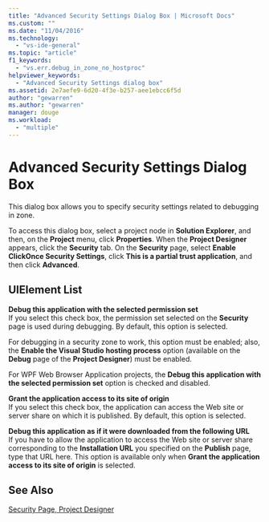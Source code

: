 ```yaml
---
title: "Advanced Security Settings Dialog Box | Microsoft Docs"
ms.custom: ""
ms.date: "11/04/2016"
ms.technology: 
  - "vs-ide-general"
ms.topic: "article"
f1_keywords: 
  - "vs.err.debug_in_zone_no_hostproc"
helpviewer_keywords: 
  - "Advanced Security Settings dialog box"
ms.assetid: 2e7aefe9-6d20-4f3e-b257-aee1ebcc6f5d
author: "gewarren"
ms.author: "gewarren"
manager: douge
ms.workload: 
  - "multiple"
---
```

# Advanced Security Settings Dialog Box
This dialog box allows you to specify security settings related to debugging in zone.  
  
 To access this dialog box, select a project node in **Solution Explorer**, and then, on the **Project** menu, click **Properties**. When the **Project Designer** appears, click the **Security** tab. On the **Security** page, select **Enable ClickOnce Security Settings**, click **This is a partial trust application**, and then click **Advanced**.  
  
## UIElement List  
 **Debug this application with the selected permission set**  
 If you select this check box, the permission set selected on the **Security** page is used during debugging. By default, this option is selected.  
  
 For debugging in a security zone to work, this option must be enabled; also, the **Enable the Visual Studio hosting process** option (available on the **Debug** page of the **Project Designer**) must be enabled.  
  
 For WPF Web Browser Application projects, the **Debug this application with the selected permission set** option is checked and disabled.  
  
 **Grant the application access to its site of origin**  
 If you select this check box, the application can access the Web site or server share on which it is published. By default, this option is selected.  
  
 **Debug this application as if it were downloaded from the following URL**  
 If you have to allow the application to access the Web site or server share corresponding to the **Installation URL** you specified on the **Publish** page, type that URL here. This option is available only when **Grant the application access to its site of origin** is selected.  
  
## See Also  
 [Security Page, Project Designer](../../ide/reference/security-page-project-designer.md)